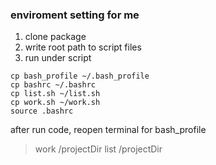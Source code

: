 ### enviroment setting for me

1. clone package
2. write root path to script files
3. run under script

```
cp bash_profile ~/.bash_profile
cp bashrc ~/.bashrc
cp list.sh ~/list.sh
cp work.sh ~/work.sh
source .bashrc
```

after run code, reopen terminal for bash_profile


> work /projectDir
> list /projectDir
